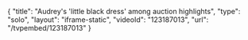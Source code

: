 {
    "title": "Audrey's 'little black dress' among auction highlights",
    "type": "solo",
    "layout": "iframe-static",
    "videoId": "123187013",
    "url": "\/tvpembed\/123187013"
}